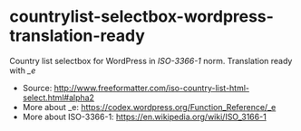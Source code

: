 # countrylist-selectbox-wordpress-translation-ready
Country list selectbox for WordPress in *ISO-3366-1* norm. Translation ready with *_e*

* Source: http://www.freeformatter.com/iso-country-list-html-select.html#alpha2
* More about _e: https://codex.wordpress.org/Function_Reference/_e
* More about ISO-3366-1: https://en.wikipedia.org/wiki/ISO_3166-1
